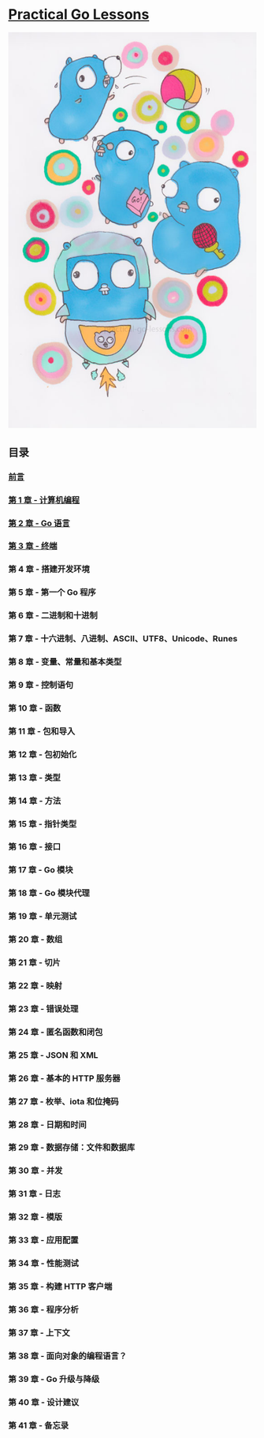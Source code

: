 # [Practical Go Lessons][]

![Cover](./images/main.0ef523d5.jpg "封面")

## 目录

### [前言][00]
### [第 1 章 - 计算机编程][01]
### [第 2 章 - Go 语言][02]
### [第 3 章 - 终端][03]
### 第 4 章 - 搭建开发环境
### 第 5 章 - 第一个 Go 程序
### 第 6 章 - 二进制和十进制
### 第 7 章 - 十六进制、八进制、ASCII、UTF8、Unicode、Runes
### 第 8 章 - 变量、常量和基本类型
### 第 9 章 - 控制语句
### 第 10 章 - 函数
### 第 11 章 - 包和导入
### 第 12 章 - 包初始化
### 第 13 章 - 类型
### 第 14 章 - 方法
### 第 15 章 - 指针类型
### 第 16 章 - 接口
### 第 17 章 - Go 模块
### 第 18 章 - Go 模块代理
### 第 19 章 - 单元测试
### 第 20 章 - 数组
### 第 21 章 - 切片
### 第 22 章 - 映射
### 第 23 章 - 错误处理
### 第 24 章 - 匿名函数和闭包
### 第 25 章 - JSON 和 XML
### 第 26 章 - 基本的 HTTP 服务器
### 第 27 章 - 枚举、iota 和位掩码
### 第 28 章 - 日期和时间
### 第 29 章 - 数据存储：文件和数据库
### 第 30 章 - 并发
### 第 31 章 - 日志
### 第 32 章 - 模版
### 第 33 章 - 应用配置
### 第 34 章 - 性能测试
### 第 35 章 - 构建 HTTP 客户端
### 第 36 章 - 程序分析
### 第 37 章 - 上下文
### 第 38 章 - 面向对象的编程语言？
### 第 39 章 - Go 升级与降级
### 第 40 章 - 设计建议
### 第 41 章 - 备忘录

[Practical Go Lessons]: https://practical-go-lessons.com
[00]: ./00-foreword.md
[01]: ./01-programming_a_computer.md
[02]: ./02-the_go_language.md
[03]: ./03-the_terminal.md
